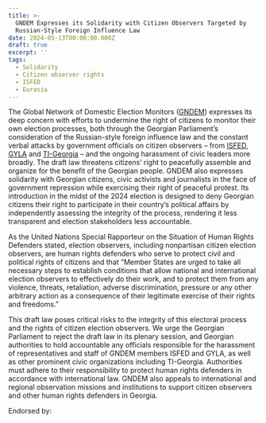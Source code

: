 ```yaml
---
title: >-
  GNDEM Expresses its Solidarity with Citizen Observers Targeted by
  Russian-Style Foreign Influence Law
date: 2024-05-13T00:00:00.000Z
draft: true
excerpt: ''
tags:
  - Solidarity
  - Citizen observer rights
  - ISFED
  - Eurasia
---
```


The Global Network of Domestic Election Monitors ([GNDEM](http://www.gndem.org)) expresses its deep concern with efforts to undermine the right of citizens to monitor their own election processes, both through the Georgian Parliament’s consideration of the Russian-style foreign influence law and the constant verbal attacks by government officials on citizen observers – from [ISFED](https://isfed.ge/), [GYLA](https://gyla.ge/en) and [TI-Georgia](https://www.transparency.ge/en) – and the ongoing harassment of civic leaders more broadly. The draft law threatens citizens’ right to peacefully assemble and organize for the benefit of the Georgian people. GNDEM also expresses solidarity with Georgian citizens, civic activists and journalists in the face of government repression while exercising their right of peaceful protest. Its introduction in the midst of the 2024 election is designed to deny Georgian citizens their right to participate in their country’s political affairs by independently assessing the integrity of the process, rendering it less transparent and election stakeholders less accountable. 

As the United Nations Special Rapporteur on the Situation of Human Rights Defenders stated, election observers, including nonpartisan citizen election observers, are human rights defenders who serve to protect civil and political rights of citizens and that “Member States are urged to take all necessary steps to establish conditions that allow national and international election observers to effectively do their work, and to protect them from any violence, threats, retaliation, adverse discrimination, pressure or any other arbitrary action as a consequence of their legitimate exercise of their rights and freedoms.”

This draft law poses critical risks to the integrity of this electoral process and the rights of citizen election observers. We urge the Georgian Parliament to reject the draft law in its plenary session, and Georgian authorities to hold accountable any officials responsible for the harassment of representatives and staff of GNDEM members ISFED and GYLA, as well as other prominent civic organizations including TI-Georgia. Authorities must adhere to their responsibility to protect human rights defenders in accordance with international law. GNDEM also appeals to international and regional observation missions and institutions to support citizen observers and other human rights defenders in Georgia.

Endorsed by:
